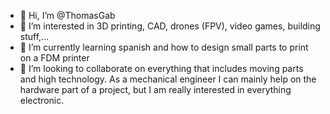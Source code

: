 - 👋 Hi, I’m @ThomasGab
- 👀 I’m interested in 3D printing, CAD, drones (FPV), video games, building stuff,...
- 🌱 I’m currently learning spanish and how to design small parts to print on a FDM printer
- 💞️ I’m looking to collaborate on everything that includes moving parts and high technology. As a mechanical engineer I can mainly help on the hardware part of a project,
      but I am really interested in everything electronic.
      
      
<!---
ThomasGab/ThomasGab is a ✨ special ✨ repository because its `README.md` (this file) appears on your GitHub profile.
You can click the Preview link to take a look at your changes.
--->
